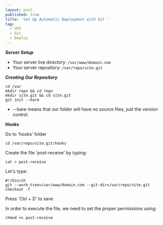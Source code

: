 ```yaml
---
layout: post
published: true
title: 'Set Up Automatic Deployment with Git '
tag:
  - VPS
  - Git
  - Deploy
---
```

***Server Setup*** 
- Your server live directory: ```/var/www/domain.com```
- Your server repository: ```/var/repo/site.git```

***Creating Our Repository*** 

```
cd /var
mkdir repo && cd repo
mkdir site.git && cd site.git
git init --bare
```
- --bare means that our folder will have no source files, just the version control.

***Hooks***

Go to 'hooks' folder

```
cd /var/repo/site.git/hooks
```

Create the file 'post-receive' by typing:

```
cat > post-receive
```

Let's type:

```
#!/bin/sh
git --work-tree=/var/www/domain.com --git-dir=/var/repo/site.git checkout -f
```

Press 'Ctrl + D' to save

In order to execute the file, we need to set the proper permissions using:

```
chmod +x post-receive
```
